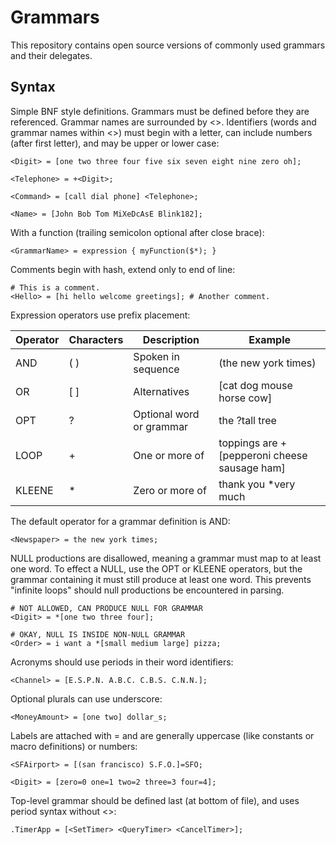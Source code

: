 # Grammars

This repository contains open source versions of commonly used grammars and their delegates.

## Syntax

Simple BNF style definitions. Grammars must be defined before they are referenced. Grammar names are surrounded by \<\>. Identifiers (words and grammar names within \<\>) must begin with a letter, can include numbers (after first letter), and may be upper or lower case:

    <Digit> = [one two three four five six seven eight nine zero oh];
    
    <Telephone> = +<Digit>;
    
    <Command> = [call dial phone] <Telephone>;
    
    <Name> = [John Bob Tom MiXeDcAsE Blink182];

With a function (trailing semicolon optional after close brace):

    <GrammarName> = expression { myFunction($*); }

Comments begin with hash, extend only to end of line:

    # This is a comment.
    <Hello> = [hi hello welcome greetings]; # Another comment.

Expression operators use prefix placement:

| Operator | Characters | Description | Example |
| -------- | ---------- | ----------- | ------- |
| AND | ( ) | Spoken in sequence | (the new york times) |
| OR | \[ \] | Alternatives | \[cat dog mouse horse cow\] |
| OPT | ? | Optional word or grammar | the ?tall tree |
| LOOP | + | One or more of | toppings are \+\[pepperoni cheese sausage ham\] |
| KLEENE | * | Zero or more of | thank you \*very much |

The default operator for a grammar definition is AND:

    <Newspaper> = the new york times;

NULL productions are disallowed, meaning a grammar must map to at least one word.
To effect a NULL, use the OPT or KLEENE operators, but the grammar containing it
must still produce at least one word. This prevents "infinite loops" should null
productions be encountered in parsing.

    # NOT ALLOWED, CAN PRODUCE NULL FOR GRAMMAR
    <Digit> = *[one two three four];
    
    # OKAY, NULL IS INSIDE NON-NULL GRAMMAR
    <Order> = i want a *[small medium large] pizza;
    
Acronyms should use periods in their word identifiers:

    <Channel> = [E.S.P.N. A.B.C. C.B.S. C.N.N.];

Optional plurals can use underscore:

    <MoneyAmount> = [one two] dollar_s;

Labels are attached with = and are generally uppercase (like constants or macro definitions) or numbers:

    <SFAirport> = [(san francisco) S.F.O.]=SFO;
    
    <Digit> = [zero=0 one=1 two=2 three=3 four=4];

Top-level grammar should be defined last (at bottom of file), and uses period syntax without \<\>:

    .TimerApp = [<SetTimer> <QueryTimer> <CancelTimer>];
